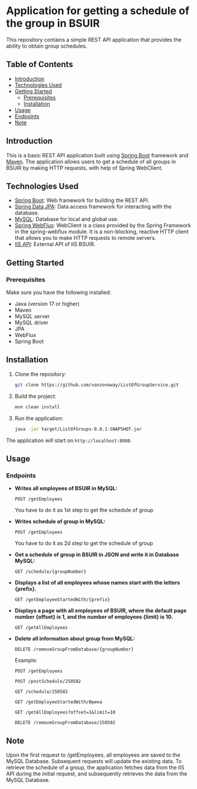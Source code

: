 # Application for getting a schedule of the group in BSUIR

This repository contains a simple REST API application that provides the ability to obtain group schedules.

## Table of Contents

- [Introduction](#introduction)
- [Technologies Used](#technologies-used)
- [Getting Started](#getting-started)
    - [Prerequisites](#prerequisites)
    - [Installation](#installation)
- [Usage](#usage)
- [Endpoints](#endpoints)
- [Note](#note)


## Introduction

This is a basic REST API application built using [Spring Boot](https://spring.io/projects/spring-boot) framework and [Maven](https://maven.apache.org). The application allows users to get a schedule of all groups in BSUIR by making HTTP requests, with help of Spring WebClient.

## Technologies Used

- [Spring Boot](https://spring.io/projects/spring-boot): Web framework for building the REST API.
- [Spring Data JPA](https://spring.io/projects/spring-data-jpa): Data access framework for interacting with the database.
- [MySQL](https://www.mysql.com): Database for local and global use.
- [Spring WebFlux](https://spring.io/guides/gs/reactive-rest-service): WebClient is a class provided by the Spring Framework in the spring-webflux module. It is a non-blocking, reactive HTTP client that allows you to make HTTP requests to remote servers.
- [IIS API](https://iis.bsuir.by/api): External API of IIS BSUIR.

## Getting Started

### Prerequisites

Make sure you have the following installed:

- Java (version 17 or higher)
- Maven
- MySQL server
- MySQL driver
- JPA
- WebFlux
- Spring Boot

## Installation

1. Clone the repository:

    ```bash
    git clone https://github.com/vanzoneway/ListOfGroupService.git
    ```

2. Build the project:

    ```bash
    mvn clean install
    ```

3. Run the application:

    ```bash
    java -jar target/ListOfGroups-0.0.1-SNAPSHOT.jar
    ```

The application will start on `http://localhost:8080`.

## Usage

### Endpoints

- **Writes all employees of BSUIR in MySQL:**

  ```http
  POST /getEmployees
  ```

  You have to do it as 1st step to get the schedule of group

- **Writes schedule of group in MySQL:**

  ```http
  POST /getEmployees
  ```
  
  You have to do it as 2d step to get the schedule of group

- **Get a schedule of group in BSUIR in JSON and write it in Database MySQL:**

  ```http
  GET /schedule/{groupNumber}
  ```
- **Displays a list of all employees whose names start with the letters {prefix}.**

  ```http
  GET /getEmployeeStartedWith/{prefix}
  ```

- **Displays a page with all employees of BSUIR, where the default page number {offset} is 1, and the number of employees {limit} is 10.**

  ```http
  GET /getAllEmployees
  ```
  
- **Delete all information about group from MySQL:**

  ```http
  DELETE /removeGroupFromDatabase/{groupNumber}
  ```


  Example:
  ```http
  POST /getEmployees
  ```

  ```http
  POST /postSchedule/250502
  ```

  ```http
  GET /schedule/250502
  ```

  ```http
  GET /getEmployeeStartedWith/Ирина
  ```  

  ```http
  GET /getAllEmployees?offset=1&limit=10
  ```

  ```http
  DELETE /removeGroupFromDatabase/250502
  ```
  
## Note
Upon the first request to /getEmployees, all employees are saved to the MySQL Database. Subsequent requests will update the existing data. To retrieve the schedule of a group, the application fetches data from the IIS API during the initial request, and subsequently retrieves the data from the MySQL Database.


